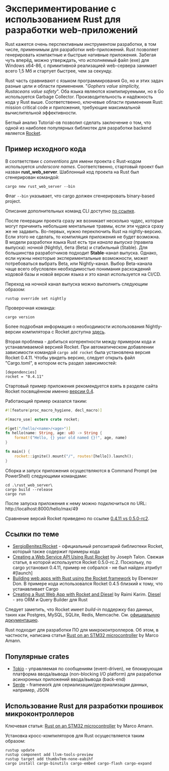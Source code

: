 # Экспериментирование с использованием Rust для разработки web-приложений

Rust кажется очень перспективным инструментом разработки, в том числе, применимым для разработки web-приложений. Rust позволяет генерировать компактные и быстрые нативные приложения. Забегая чуть вперёд, можно утверждать, что исполняемый файл (exe) для Windows x64-86, с примитивной реализацией web-сервера занимает всего 1,5 Мб и стартует быстрее, чем за секунду.

Rust часть сравнивают с языком программирования Go, но и этих задач разные цели и области применения. "_Gophers value simplicity, Rustaceans value safety_". Оба языка являются компилируемыми, но в Go используется Garbage Collector. Производительность и надёжность кода у Rust выше. Соответственно, ключевые области применения Rust: mission critical code и приложения, требующие максимальной вычислительной эффективности.

Беглый анализ Tutorial-ов позволил сделать заключение о том, что одной из наиболее популярных библиотек для разработки backend является [Rocket](https://rocket.rs/).

## Пример исходного кода

В соответствии с _conventions_ для имени проекта с Rust-кодом используется _underscore names_. Соответственно, стартовый проект был назван **rust_web_server**. Шаблонный код проекта на Rust был сгенерирован командой:

``` shell
cargo new rust_web_server --bin
```

Флаг `--bin` указывает, что cargo должен сгенерировать binary-based project.

Описание дополнительных команд CLI доступно [по ссылке](./cli.md).

После генерации проекта сразу же возникает несколько чудес, которые могут причинить небольшие ментальные травмы, если эти чудеса сразу же не задавить. Во-первых, нужно переключить Rust на nightly-версию. Если этого не сделать, то компиляция приложения не будет возможна. В модели разработки языка Rust есть три _канала выпуска_ (правила выпуска): ночной (Nightly), бета (Beta) и стабильный (Stable). Для большинства разработчиков подходит **Stable**-канал выпуска. Однако, если нужны некоторые экспериментальные возможности, может потребоваться выбрать Beta, или Nightly-канал. Выбор Beta-канала чаще всего обусловлен необходимостью понимания расхождений кодовой базы и новой версии языка и это канал используется на CI/CD.

Переход на ночной канал выпуска можно выполнить следующим образом:

``` shell
rustup override set nightly
```

Проверочная команда:

``` shell
cargo version
```

Более подробная информация о необходимости использования Nightly-версии компилятора с Rocket доступна [здесь](./nightlybuild.md).

Вторая проблема - добиться когерентности между примером кода и устанавливаемой версией Rocket. При автоматическом добавлении зависимости командой `cargo add rocket` была установлена версия Rocket 0.4.11. Чтобы увидеть версию, следует открыть файл "Cargo.toml", в котором есть раздел зависимостей:

``` cargo
[dependencies]
rocket = "0.4.11"
```

Стартовый пример приложения рекомендуется взять в разделе сайта Rocket посвящённом именно [версии 0.4](https://rocket.rs/v0.4/).

Работающий пример оказался таким:

``` rs
#![feature(proc_macro_hygiene, decl_macro)]

#[macro_use] extern crate rocket;

#[get("/hello/<name>/<age>")]
fn hello(name: String, age: u8) -> String {
    format!("Hello, {} year old named {}!", age, name)
}

fn main() {
    rocket::ignite().mount("/", routes![hello]).launch();
}
```

Сборка и запуск приложения осуществляются в Command Prompt (не PowerShell) следующими командами:

``` shell
cd .\rust_web_server\
cargo build --release
cargo run
```

После запуска приложения к нему можно подключиться по URL: http://localhost:8000/hello/max/49

Сравнение версий Rocket приведено по ссылке [0.4.11 vs 0.5.0-rc2](./rocket_versions.md).

## Ссылки по теме

- [SergioBenitez/Rocket](https://github.com/SergioBenitez/Rocket) - официальный репозитарий библиотеки Rocket, который также содержит примеры кода
- [Creating a Web Service API Using Rust Rocket](https://betterprogramming.pub/creating-a-web-server-using-rust-rocket-1e4939e582df) by Joseph Talon. Свежая статья, в которой используется Rocket 0.5.0-rc.2. Поскольку, по cargo установил 0.4.11, пример не собрался - не был найден атрибут #[launch]
- [Building web apps with Rust using the Rocket framework](https://blog.logrocket.com/rust-web-apps-using-rocket-framework/) by Ebenezer Don. В примере кода использовался Rocket 0.4.5 близкий к тому, что устанавливает Cargo
- [Creating a Rust Web App with Rocket and Diesel](https://medium.com/itnext/creating-a-rust-web-app-with-rocket-and-diesel-58f5f6cacd27) by Raimi Karim. [Diesel](https://diesel.rs/) - это ORM и Query Builder для Rust

Следует заметить, что Rocket имеет _build-in_ поддержку баз данных, таких как Postgres, MySQL, SQLite, Redis, Memcache. См. [официальную документацию](https://rocket.rs/v0.4/guide/state/#databases).

Rust подходит для разработки ПО для микроконтроллеров. Об этом, в частности, написана статья [Rust on an STM32 microcontroller](https://medium.com/digitalfrontiers/rust-on-a-stm32-microcontroller-90fac16f6342) by Marco Amann.

## Популярные crates

- [Tokio](https://crates.io/crates/tokio) - управляемая по сообщениям (event-driven), не блокирующая платформа ввода/вывода (non-blocking I/O platform) для разработки асинхронных приложений ввода/вывода (back-end)
- [Serde](https://crates.io/crates/serde) - framework для сериализации/десериализации данных, например, JSON

## Использование Rust для разработки прошивок микроконтроллеров

Ключевая статья: [Rust on an STM32 microcontroller](https://medium.com/digitalfrontiers/rust-on-a-stm32-microcontroller-90fac16f6342) by Marco Amann.

Установка кросс-компиляторов для Rust осуществляется таким образом:

``` shell
rustup update
rustup component add llvm-tools-preview
rustup target add thumbv7em-none-eabihf
cargo install cargo-binutils cargo-embed cargo-flash cargo-expand
```
